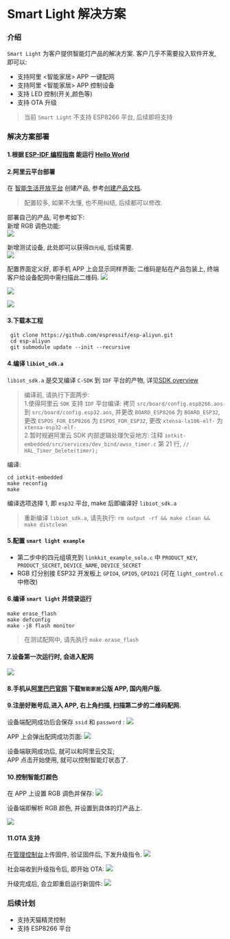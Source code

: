 # Smart Light 解决方案

### 介绍
`Smart Light` 为客户提供智能灯产品的解决方案. 客户几乎不需要投入软件开发, 即可以:  
- 支持阿里 <智能家居> APP 一键配网
- 支持阿里 <智能家居> APP 控制设备
- 支持 LED 控制(开关,颜色等)
- 支持 OTA 升级

> 当前 `Smart Light` 不支持 ESP8266 平台, 后续即将支持

### 解决方案部署
#### 1.根据 [ESP-IDF 编程指南](https://docs.espressif.com/projects/esp-idf/zh_CN/latest/index.html) 能运行 [Hello World](https://github.com/espressif/esp-idf/tree/master/examples/get-started/hello_world)

#### 2.阿里云平台部署  
在 [智能生活开放平台](https://living.aliyun.com/#/) 创建产品, 参考[创建产品文档](https://living.aliyun.com/doc#readygo.html).
> 配置较多, 如果不太懂, 也不用纠结, 后续都可以修改.

部署自己的产品, 可参考如下:  
新增 RGB 调色功能:  
![](_static/p1.png)

新增测试设备, 此处即可以获得`四元组`, 后续需要.  
![](_static/p2.png)

配置界面定义好, 即手机 APP 上会显示同样界面; 二维码是贴在产品包装上, 终端客户给设备配网中需扫描此二维码.
![](_static/p3.png)

![](_static/p4.png)

![](_static/p5.png)


#### 3.下载本工程
   ```
    git clone https://github.com/espressif/esp-aliyun.git
    cd esp-aliyun
    git submodule update --init --recursive
   ```

#### 4.编译 `libiot_sdk.a`  
`libiot_sdk.a` 是交叉编译 `C-SDK` 到 `IDF` 平台的产物, 详见[SDK overview](https://code.aliyun.com/edward.yangx/public-docs/wikis/user-guide/linkkit/SDK_Overview#%E5%BC%80%E5%8F%91%E5%AF%B9%E6%8E%A5%E7%9A%84HAL%E5%B1%82%E5%AE%9E%E7%8E%B0)
> 编译前, 请执行下面两步:  
> 1.使得阿里云 `SDK` 支持 `IDF` 平台编译: 拷贝 `src/board/config.esp8266.aos` 到 `src/board/config.esp32.aos`, 并更改 `BOARD_ESP8266` 为 `BOARD_ESP32`, 更改 `ESPOS_FOR_ESP8266` 为 `ESPOS_FOR_ESP32`, 更改 `xtensa-lx106-elf-` 为 `xtensa-esp32-elf-`  
> 2.暂时规避阿里云 SDK 内部逻辑处理欠妥地方: 注释 `iotkit-embedded/src/services/dev_bind/awss_timer.c` 第 21 行,  `// HAL_Timer_Delete(timer);` 

编译:  
```
cd iotkit-embedded
make reconfig
make
```

编译选项选择 1, 即 `esp32` 平台, make 后即编译好 `libiot_sdk.a`

> 重新编译 `libiot_sdk.a`, 请先执行: `rm output -rf && make clean && make distclean`

#### 5.配置 `smart light example`
- 第二步中的四元组填充到 `linkkit_example_solo.c` 中 `PRODUCT_KEY`, `PRODUCT_SECRET`, `DEVICE_NAME`, `DEVICE_SECRET`
- RGB 灯分别接 ESP32 开发板上 `GPIO4`, `GPIO5`, `GPIO21` (可在 `light_control.c` 中修改)

#### 6.编译 `smart light` 并烧录运行
```
make erase_flash
make defconfig
make -j8 flash monitor
```

> 在测试配网中, 请先执行 `make erase_flash`

#### 7.设备第一次运行时, 会进入配网

![](_static/p6.png)

#### 8.手机从[阿里巴巴官网](https://living.aliyun.com/doc#muti-app.html) 下载`智能家居`公版 APP, 国内用户版.

#### 9.注册好账号后,进入 APP, 右上角扫描, 扫描第二步的二维码配网.  
设备端配网成功后会保存 `ssid` 和 `password` :
![](_static/p7.png)

APP 上会弹出配网成功页面:
![](_static/p8.jpg)

设备端联网成功后, 就可以和阿里云交互;  
APP 点击开始使用, 就可以控制智能灯状态了.

#### 10.控制智能灯颜色

在 APP 上设置 RGB 调色并保存:
![](_static/p9.jpg)

设备端即解析 RGB 颜色, 并设置到具体的灯产品上.

![](_static/p10.png)

#### 11.OTA 支持  
在[管理控制台](https://iot.console.aliyun.com/ota/list)上传固件, 验证固件后, 下发升级指令.
![](_static/p11.png)

社会端收到升级指令后, 即开始 OTA:
![](_static/p12.png)

升级完成后, 会立即重启运行新固件:
![](_static/p13.png)

### 后续计划
- 支持天猫精灵控制
- 支持 ESP8266 平台
